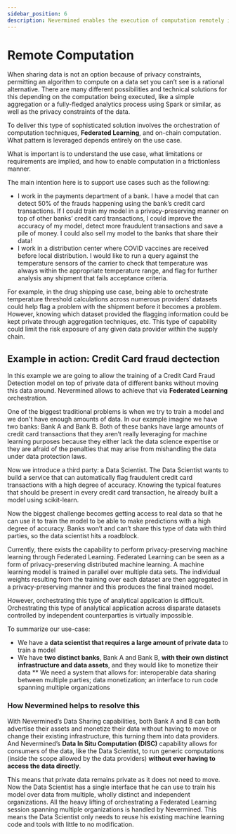 ```yaml
---
sidebar_position: 6
description: Nevermined enables the execution of computation remotely in a privacy preserving manner
---
```


# Remote Computation

When sharing data is not an option because of privacy constraints, permitting an algorithm to compute on a data set you can’t see is a rational alternative. There are many different possibilities and technical solutions for this depending on the computation being executed, like a simple aggregation or a fully-fledged analytics process using Spark or similar, as well as the privacy constraints of the data.

To deliver this type of sophisticated solution involves the orchestration of computation techniques, **Federated Learning**, and on-chain computation. What pattern is leveraged depends entirely on the use case.

What is important is to understand the use case, what limitations or requirements are implied, and how to enable computation in a frictionless manner.

The main intention here is to support use cases such as the following:

* I work in the payments department of a bank. I have a model that can detect 50% of the frauds happening using the bank’s credit card transactions. If I could train my model in a privacy-preserving manner on top of other banks’ credit card transactions, I could improve the accuracy of my model, detect more fraudulent transactions and save a pile of money. I could also sell my model to the banks that share their data!
* I work in a distribution center where COVID vaccines are received before local distribution. I would like to run a query against the temperature sensors of the carrier to check that temperature was always within the appropriate temperature range, and flag for further analysis any shipment that fails acceptance criteria.

For example, in the drug shipping use case, being able to orchestrate temperature threshold calculations across numerous providers’ datasets could help flag a problem with the shipment before it becomes a problem. However, knowing which dataset provided the flagging information could be kept private through aggregation techniques, etc. This type of capability could limit the risk exposure of any given data provider within the supply chain.

## Example in action: Credit Card fraud dectection

In this example we are going to allow the training of a Credit Card Fraud Detection model on top of private data of different banks without moving this data around. Nevermined allows to achieve that via **Federated Learning** orchestration.

One of the biggest traditional problems is when we try to train a model and we don't have enough amounts of data. In our example imagine we have two banks: Bank A and Bank B. Both of these banks have large amounts of credit card transactions that they aren’t really leveraging for machine learning purposes because they either lack the data science expertise or they are afraid of the penalties that may arise from mishandling the data under data protection laws.

Now we introduce a third party: a Data Scientist. The Data Scientist wants to build a service that can automatically flag fraudulent credit card transactions with a high degree of accuracy. Knowing the typical features that should be present in every credit card transaction, he already built a model using scikit-learn.

Now the biggest challenge becomes getting access to real data so that he can use it to train the model to be able to make predictions with a high degree of accuracy. Banks won’t and can’t share this type of data with third parties, so the data scientist hits a roadblock.

Currently, there exists the capability to perform privacy-preserving machine learning through Federated Learning. Federated Learning can be seen as a form of privacy-preserving distributed machine learning. A machine learning model is trained in parallel over multiple data sets. The individual weights resulting from the training over each dataset are then aggregated in a privacy-preserving manner and this produces the final trained model.

However, orchestrating this type of analytical application is difficult. Orchestrating this type of analytical application across disparate datasets controlled by independent counterparties is virtually impossible.

To summarize our use-case:

* We have a **data scientist that requires a large amount of private data** to train a model
* We have **two distinct banks**, Bank A and Bank B, **with their own distinct infrastructure and data assets**, and they would like to monetize their data
** We need a system that allows for: interoperable data sharing between multiple parties; data monetization; an interface to run code spanning multiple organizations

### How Nevermined helps to resolve this

With Nevermined’s Data Sharing capabilities, both Bank A and B can both advertise their assets and monetize their data without having to move or change their existing infrastructure, this turning them into data providers. And Nevermined’s **Data In Situ Computation (DISC)** capability allows for consumers of the data, like the Data Scientist, to run generic computations (inside the scope allowed by the data providers) **without ever having to access the data directly**.

This means that private data remains private as it does not need to move. Now the Data Scientist has a single interface that he can use to train his model over data from multiple, wholly distinct and independent organizations. All the heavy lifting of orchestrating a Federated Learning session spanning multiple organizations is handled by Nevermined. This means the Data Scientist only needs to reuse his existing machine learning code and tools with little to no modification.